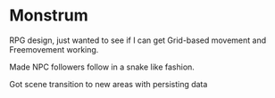 # Monstrum

RPG design, just wanted to see if I can get Grid-based movement and Freemovement working.

Made NPC followers follow in a snake like fashion.

Got scene transition to new areas with persisting data
